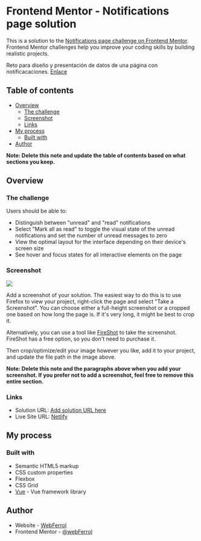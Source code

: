 # Frontend Mentor - Notifications page solution

This is a solution to the [Notifications page challenge on Frontend Mentor](https://www.frontendmentor.io/challenges/notifications-page-DqK5QAmKbC). Frontend Mentor challenges help you improve your coding skills by building realistic projects. 

Reto para diseño y presentación de datos de una página con notificacaciones.
[Enlace](https://www.frontendmentor.io/challenges/notifications-page-DqK5QAmKbC)

## Table of contents

- [Overview](#overview)
  - [The challenge](#the-challenge)
  - [Screenshot](#screenshot)
  - [Links](#links)
- [My process](#my-process)
  - [Built with](#built-with)
- [Author](#author)

**Note: Delete this note and update the table of contents based on what sections you keep.**

## Overview

### The challenge

Users should be able to:

- Distinguish between "unread" and "read" notifications
- Select "Mark all as read" to toggle the visual state of the unread notifications and set the number of unread messages to zero
- View the optimal layout for the interface depending on their device's screen size
- See hover and focus states for all interactive elements on the page

### Screenshot

![](./screenshot.jpg)

Add a screenshot of your solution. The easiest way to do this is to use Firefox to view your project, right-click the page and select "Take a Screenshot". You can choose either a full-height screenshot or a cropped one based on how long the page is. If it's very long, it might be best to crop it.

Alternatively, you can use a tool like [FireShot](https://getfireshot.com/) to take the screenshot. FireShot has a free option, so you don't need to purchase it. 

Then crop/optimize/edit your image however you like, add it to your project, and update the file path in the image above.

**Note: Delete this note and the paragraphs above when you add your screenshot. If you prefer not to add a screenshot, feel free to remove this entire section.**

### Links

- Solution URL: [Add solution URL here](https://frontend-mentor-notifications-page.netlify.app/)
- Live Site URL: [Netlify](https://frontend-mentor-notifications-page.netlify.app/)

## My process

### Built with

- Semantic HTML5 markup
- CSS custom properties
- Flexbox
- CSS Grid
- [Vue](https://vuejs.org/) - Vue framework library


## Author

- Website - [WebFerrol](https://www.webferrol.com/curriculumvitae/)
- Frontend Mentor - [@webFerrol](https://www.frontendmentor.io/profile/webferrol)